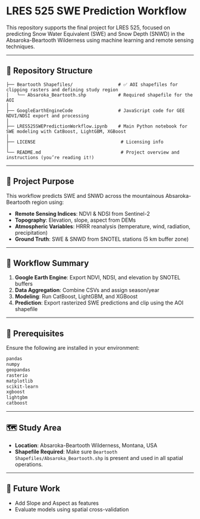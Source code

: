 # LRES 525 SWE Prediction Workflow

This repository supports the final project for LRES 525, focused on predicting Snow Water Equivalent (SWE) and Snow Depth (SNWD) in the Absaroka-Beartooth Wilderness using machine learning and remote sensing techniques.

---

## 📁 Repository Structure

```
├── Beartooth Shapefiles/                 # ✅ AOI shapefiles for clipping rasters and defining study region
│   └── Absaroka_Beartooth.shp            # Required shapefile for the AOI
│
├── GoogleEarthEngineCode                 # JavaScript code for GEE NDVI/NDSI export and processing
│
├── LRES525SWEPredictionWorkflow.ipynb    # Main Python notebook for SWE modeling with CatBoost, LightGBM, XGBoost
│
├── LICENSE                                # Licensing info
│
└── README.md                              # Project overview and instructions (you’re reading it!)
```

---

## 📌 Project Purpose

This workflow predicts SWE and SNWD across the mountainous Absaroka-Beartooth region using:

* **Remote Sensing Indices**: NDVI & NDSI from Sentinel-2
* **Topography**: Elevation, slope, aspect from DEMs
* **Atmospheric Variables**: HRRR reanalysis (temperature, wind, radiation, precipitation)
* **Ground Truth**: SWE & SNWD from SNOTEL stations (5 km buffer zone)

---

## 🧪 Workflow Summary

1. **Google Earth Engine**: Export NDVI, NDSI, and elevation by SNOTEL buffers
2. **Data Aggregation**: Combine CSVs and assign season/year
3. **Modeling**: Run CatBoost, LightGBM, and XGBoost
4. **Prediction**: Export rasterized SWE predictions and clip using the AOI shapefile

---

## 🧷 Prerequisites

Ensure the following are installed in your environment:

```bash
pandas
numpy
geopandas
rasterio
matplotlib
scikit-learn
xgboost
lightgbm
catboost
```

---

## 🗺️ Study Area

* **Location**: Absaroka-Beartooth Wilderness, Montana, USA
* **Shapefile Required**: Make sure `Beartooth Shapefiles/Absaroka_Beartooth.shp` is present and used in all spatial operations.

---

## 🔁 Future Work

* Add Slope and Aspect as features
* Evaluate models using spatial cross-validation
